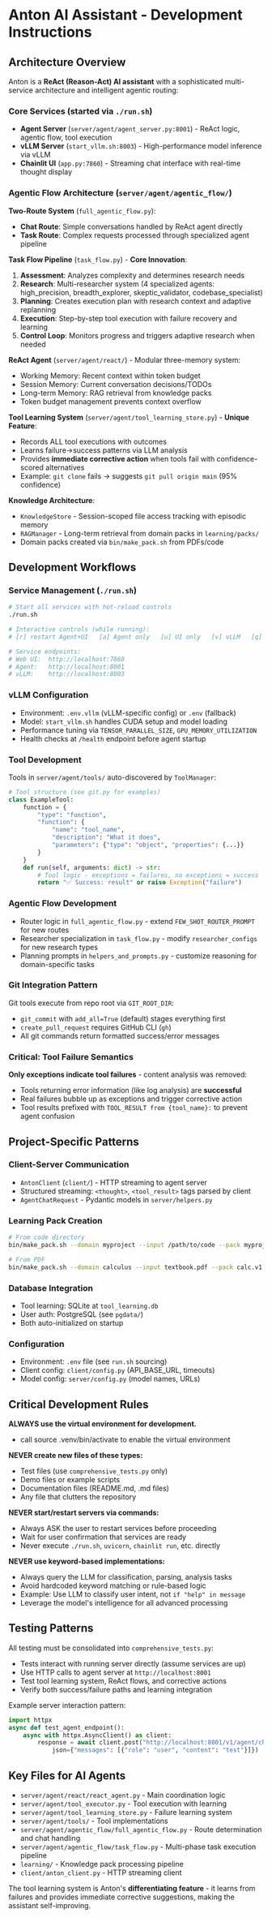 # Anton AI Assistant - Development Instructions

## Architecture Overview

Anton is a **ReAct (Reason-Act) AI assistant** with a sophisticated multi-service architecture and intelligent agentic routing:

### Core Services (started via `./run.sh`)
- **Agent Server** (`server/agent/agent_server.py:8001`) - ReAct logic, agentic flow, tool execution
- **vLLM Server** (`start_vllm.sh:8003`) - High-performance model inference via vLLM  
- **Chainlit UI** (`app.py:7860`) - Streaming chat interface with real-time thought display

### Agentic Flow Architecture (`server/agent/agentic_flow/`)

**Two-Route System** (`full_agentic_flow.py`):
- **Chat Route**: Simple conversations handled by ReAct agent directly
- **Task Route**: Complex requests processed through specialized agent pipeline

**Task Flow Pipeline** (`task_flow.py`) - **Core Innovation**:
1. **Assessment**: Analyzes complexity and determines research needs
2. **Research**: Multi-researcher system (4 specialized agents: high_precision, breadth_explorer, skeptic_validator, codebase_specialist)
3. **Planning**: Creates execution plan with research context and adaptive replanning
4. **Execution**: Step-by-step tool execution with failure recovery and learning
5. **Control Loop**: Monitors progress and triggers adaptive research when needed

**ReAct Agent** (`server/agent/react/`) - Modular three-memory system:
- Working Memory: Recent context within token budget
- Session Memory: Current conversation decisions/TODOs  
- Long-term Memory: RAG retrieval from knowledge packs
- Token budget management prevents context overflow

**Tool Learning System** (`server/agent/tool_learning_store.py`) - **Unique Feature**:
- Records ALL tool executions with outcomes
- Learns failure→success patterns via LLM analysis
- Provides **immediate corrective action** when tools fail with confidence-scored alternatives
- Example: `git clone` fails → suggests `git pull origin main` (95% confidence)

**Knowledge Architecture**:
- `KnowledgeStore` - Session-scoped file access tracking with episodic memory
- `RAGManager` - Long-term retrieval from domain packs in `learning/packs/`
- Domain packs created via `bin/make_pack.sh` from PDFs/code

## Development Workflows

### Service Management (`./run.sh`)
```bash
# Start all services with hot-reload controls
./run.sh

# Interactive controls (while running):
# [r] restart Agent+UI   [a] Agent only   [u] UI only   [v] vLLM   [q] quit

# Service endpoints:
# Web UI:  http://localhost:7860
# Agent:   http://localhost:8001  
# vLLM:    http://localhost:8003
```

### vLLM Configuration
- Environment: `.env.vllm` (vLLM-specific config) or `.env` (fallback)
- Model: `start_vllm.sh` handles CUDA setup and model loading
- Performance tuning via `TENSOR_PARALLEL_SIZE`, `GPU_MEMORY_UTILIZATION`
- Health checks at `/health` endpoint before agent startup

### Tool Development
Tools in `server/agent/tools/` auto-discovered by `ToolManager`:
```python
# Tool structure (see git.py for examples)
class ExampleTool:
    function = {
        "type": "function", 
        "function": {
            "name": "tool_name",
            "description": "What it does",
            "parameters": {"type": "object", "properties": {...}}
        }
    }
    def run(self, arguments: dict) -> str:
        # Tool logic - exceptions = failures, no exceptions = success
        return "✅ Success: result" or raise Exception("failure")
```

### Agentic Flow Development
- Router logic in `full_agentic_flow.py` - extend `FEW_SHOT_ROUTER_PROMPT` for new routes
- Researcher specialization in `task_flow.py` - modify `researcher_configs` for new research types
- Planning prompts in `helpers_and_prompts.py` - customize reasoning for domain-specific tasks

### Git Integration Pattern
Git tools execute from repo root via `GIT_ROOT_DIR`:
- `git_commit` with `add_all=True` (default) stages everything first
- `create_pull_request` requires GitHub CLI (`gh`)
- All git commands return formatted success/error messages

### Critical: Tool Failure Semantics  
**Only exceptions indicate tool failures** - content analysis was removed:
- Tools returning error information (like log analysis) are **successful**
- Real failures bubble up as exceptions and trigger corrective action
- Tool results prefixed with `TOOL_RESULT from {tool_name}:` to prevent agent confusion

## Project-Specific Patterns

### Client-Server Communication
- `AntonClient` (`client/`) - HTTP streaming to agent server
- Structured streaming: `<thought>`, `<tool_result>` tags parsed by client
- `AgentChatRequest` - Pydantic models in `server/helpers.py`

### Learning Pack Creation
```bash
# From code directory
bin/make_pack.sh --domain myproject --input /path/to/code --pack myproject.v1

# From PDF  
bin/make_pack.sh --domain calculus --input textbook.pdf --pack calc.v1
```

### Database Integration
- Tool learning: SQLite at `tool_learning.db` 
- User auth: PostgreSQL (see `pgdata/`)
- Both auto-initialized on startup

### Configuration
- Environment: `.env` file (see `run.sh` sourcing)
- Client config: `client/config.py` (API_BASE_URL, timeouts)
- Model config: `server/config.py` (model names, URLs)

## Critical Development Rules

**ALWAYS use the virtual environment for development.**
- call source .venv/bin/activate to enable the virtual environment

**NEVER create new files of these types:**
- Test files (use `comprehensive_tests.py` only)
- Demo files or example scripts
- Documentation files (README.md, .md files)
- Any file that clutters the repository

**NEVER start/restart servers via commands:**
- Always ASK the user to restart services before proceeding
- Wait for user confirmation that services are ready
- Never execute `./run.sh`, `uvicorn`, `chainlit run`, etc. directly

**NEVER use keyword-based implementations:**
- Always query the LLM for classification, parsing, analysis tasks
- Avoid hardcoded keyword matching or rule-based logic
- Example: Use LLM to classify user intent, not `if "help" in message`
- Leverage the model's intelligence for all advanced processing

## Testing Patterns

All testing must be consolidated into `comprehensive_tests.py`:
- Tests interact with running server directly (assume services are up)
- Use HTTP calls to agent server at `http://localhost:8001`
- Test tool learning system, ReAct flows, and corrective actions
- Verify both success/failure paths and learning integration

Example server interaction pattern:
```python
import httpx
async def test_agent_endpoint():
    async with httpx.AsyncClient() as client:
        response = await client.post("http://localhost:8001/v1/agent/chat", 
            json={"messages": [{"role": "user", "content": "test"}]})
```

## Key Files for AI Agents

- `server/agent/react/react_agent.py` - Main coordination logic
- `server/agent/tool_executor.py` - Tool execution with learning
- `server/agent/tool_learning_store.py` - Failure learning system
- `server/agent/tools/` - Tool implementations
- `server/agent/agentic_flow/full_agentic_flow.py` - Route determination and chat handling
- `server/agent/agentic_flow/task_flow.py` - Multi-phase task execution pipeline
- `learning/` - Knowledge pack processing pipeline
- `client/anton_client.py` - HTTP streaming client

The tool learning system is Anton's **differentiating feature** - it learns from failures and provides immediate corrective suggestions, making the assistant self-improving.
